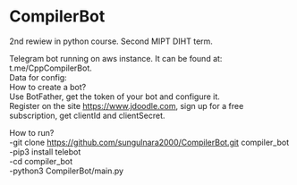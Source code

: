 # CompilerBot
2nd rewiew in python course. Second MIPT DIHT term.

Telegram bot running on aws instance. It can be found at: t.me/CppCompilerBot. <br />
Data for config: <br />
How to create a bot? <br />
Use BotFather, get the token of your bot and configure it. <br />
Register on the site https://www.jdoodle.com, sign up for a free subscription, get clientId and clientSecret. <br />

How to run?<br />
-git clone https://github.com/sungulnara2000/CompilerBot.git compiler_bot <br />
-pip3 install telebot <br />
-cd compiler_bot <br />
-python3 CompilerBot/main.py


